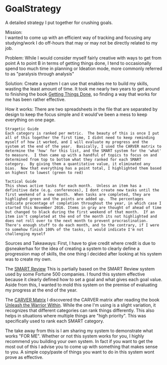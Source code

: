 # GoalStrategy
A detailed strategy I put together for crushing goals.
 
Mission:  
I wanted to come up with an efficient way of tracking and focusing any studying/work I do off-hours that may or may not be directly related to my job.

Problem:
While I would consider myself fairly creative with ways to get from point A to point B in terms of getting things done, I tend to occasionally spend too much time in planning or Ideation mode, more commonly referred to as "paralysis through analysis"

Solution:
Create a system I can use that enables me to build my skills, wasting the least amount of time.  It took me nearly two years to get around to finishing the book [Getting Things Done](https://www.amazon.com/Getting-Things-Done-Stress-Free-Productivity/dp/0142000280), so finding a way that works for me has been rather effective.

How it works:
There are two spreadsheets in the file that are separated by design to keep the focus simple and it would've been a mess to keep everything on one page.

	Stragetic Guide	
	Each category is ranked per metric.  The beauty of this is once I put all of this together the first time, I didnt need to keep reminding myself of how it worked, and I will evaluate my progress and the system at the end of the year.  Basically, I used the CARVER matrix to determine the 'how' for this list, and the SMART system for the 'what' to measure.  I then came up with a handful of topics to focus on and determined from top to bottom what they ranked for each SMART category.  By giving them a quantitative value, it eliminated any bias.  Now that everything has a point total, I highlighted them based on highest to lowest (green to red)
		
	Tactical Guide	
	This shows active tasks for each month.  Unless an item has a definitive date (e.g. conferences), I dont create new tasks until the first weekend of a new month.  When tasks are completed, they are highlighed green and the points are added up.  The percentages indicate precentage of completion throughout the year, in which case I started this November 2016.	Items in gray are thought of ahead of time but changed to black during the first weekend of that month.  If an item isn't completed at the end of the month its not highlighted and does not roll over to the next month to prevent procrastination.  There's enough stuff to do each month, and to the contrary, if I were to somehow finish 100% of the tasks, it would indicate I'm not challenging myself

Sources and Takeaways:
First, I have to give credit where credit is due to @sneakerhax for the idea of creating a system to clearly define a progression map of skills, the one thing I decided after looking at his system was to create my own.  

The [SMART Review](https://www.cleverbridge.com/corporate/5-elements-of-smart-performance-reviews/)
This is partially based on the SMART Review system used by some Fortune 500 companies.  I found this system effective because it clearly defined how to set a goal and what gives each goal value.  Aside from this, I wanted to mold this system on the premise of evaluating my progress at the end of the year.

The [CARVER Matrix](https://en.wikipedia.org/wiki/CARVER_matrix)
I discovered the CARVER matrix after reading the book [Unleash the Warrior Within](https://www.amazon.com/Unleash-Warrior-Within-Discipline-Confidence/dp/0738215686).  While the one I'm using is a slight variation, it recognizes that different categories can rank things differently.  This also helps in situations where multiple things are "high priority".  This was specifically used to rank each SMART category.

The take away from this is I am sharing my system to demonstrate what works "FOR ME".  Whether or not this system works for you, I highly recommend you building your own system.  In fact if you want to get the most out of this I advise you to come up with something that makes sense to you.  A simple copy/paste of things you want to do in this system wont prove as effective. 
